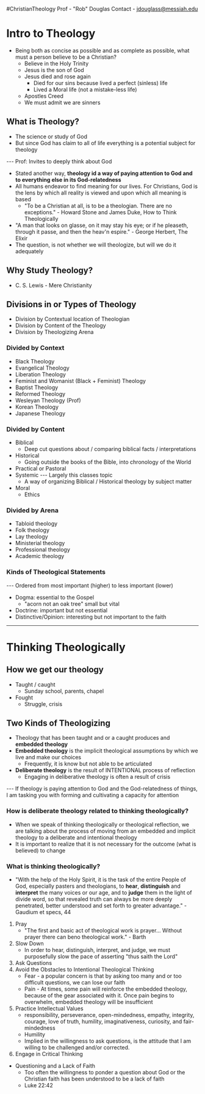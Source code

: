 #ChristianTheology
Prof - "Rob" Douglas 
Contact - jdouglass@messiah.edu

# Intro to Theology
- Being both as concise as possible and as complete as possible, what must a person believe to be a Christian?
	- Believe in the Holy Trinity
	- Jesus is the son of God
	- Jesus died and rose again
		- Died for our sins because lived a perfect (sinless) life
		- Lived a Moral life (not a mistake-less life)
	- Apostles Creed 
	- We must admit we are sinners 

## What is Theology?
- The science or study of God
- But since God has claim to all of life everything is a potential subject for theology

--- Prof: Invites to deeply think about God

- Stated another way, **theology id a way of paying attention to God and to everything else in its God-relatedness**
- All humans endeavor to find meaning for our lives. For Christians, God is the lens by which all reality is viewed and upon which all meaning is based
	- "To be a Christian at all, is to be a theologian. There are no exceptions." - Howard Stone and James Duke, How to Think Theologically
- "A man that looks on glasse, on it may stay his eye; or if he pleaseth, through it passe, and then the heav'n espire." - George Herbert, The Elixir
- The question, is not whether we will theologize, but will we do it adequately 

## Why Study Theology? 
- C. S. Lewis - Mere Christianity

## Divisions in or Types of Theology
- Division by Contextual location of Theologian
- Division by Content of the Theology
- Division by Theologizing Arena

### Divided by Context
- Black Theology
- Evangelical Theology
- Liberation Theology
- Feminist and Womanist (Black + Feminist) Theology
- Baptist Theology
- Reformed Theology
- Wesleyan Theology (Prof)
- Korean Theology
- Japanese Theology

### Divided by Content
- Biblical
	- Deep cut questions about / comparing biblical facts / interpretations 
- Historical
	- Going outside the books of the Bible, into chronology of the World
- Practical or Pastoral
- Systemic
	--- Largely this classes topic
	- A way of organizing Biblical / Historical theology by subject matter 
- Moral
	- Ethics 

### Divided by Arena
- Tabloid theology
- Folk theology
- Lay theology
- Ministerial theology
- Professional theology
- Academic theology

### Kinds of Theological Statements
--- Ordered from most important (higher) to less important (lower)
- Dogma: essential to the Gospel
	- "acorn not an oak tree" small but vital
- Doctrine: important but not essential
- Distinctive/Opinion: interesting but not important to the faith


---
# Thinking Theologically 

## How we get our theology
- Taught / caught
	- Sunday school, parents, chapel
- Fought
	- Struggle, crisis

## Two Kinds of Theologizing 
- Theology that has been taught and or a caught produces and **embedded theology**
- **Embedded theology** is the implicit theological assumptions by which we live and make our choices
	- Frequently, it is know but not able to be articulated
- **Deliberate theology** is the result of INTENTIONAL process of reflection
	- Engaging in deliberative theology is often a result of crisis

--- If theology is paying attention to God and the God-relatedness of things, I am tasking you with forming and cultivating a capacity for attention

### How is deliberate theology related to thinking theologically?
- When we speak of thinking theologically or theological reflection, we are talking about the process of moving from an embedded and implicit theology to a deliberate and intentional theology
- It is important to realize that it is not necessary for the outcome (what is believed) to change

### What is thinking theologically?
- "With the help of the Holy Spirit, it is the task of the entire People of God, especially pasters and theologians, to **hear**, **distinguish** and **interpret** the many voices or our age, and to **judge** them in the light of divide word, so that revealed truth can always be more deeply penetrated, better understood and set forth to greater advantage." - Gaudium et specs, 44

1. Pray
	- "The first and basic act of theological work is prayer... Without prayer there can beno theological work." - Barth
2. Slow Down
	- In order to hear, distinguish, interpret, and judge, we must purposefully slow the pace of asserting "thus saith the Lord"
3. Ask Questions
4. Avoid the Obstacles to Intentional Theological Thinking
	- Fear - a popular concern is that by asking too many and or too difficult questions, we can lose our faith
	- Pain - At times, some pain will reinforce the embedded theology, because of the gear associated with it. Once pain begins to overwhelm, embedded theology will be insufficient
5. Practice Intellectual Values
	- responsibility, perseverance, open-mindedness, empathy, integrity, courage, love of truth, humility, imaginativeness, curiosity, and fair-mindedness  
	- Humility 
	- Implied in the willingness to ask questions, is the attitude that I am willing to be challenged and/or corrected.
6. Engage in Critical Thinking

- Questioning and a Lack of Faith
	- Too often the willingness to ponder a question about God or the Christian faith has been understood to be a lack of faith
	- Luke 22:42

